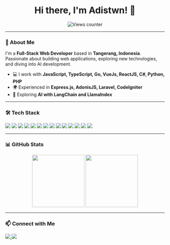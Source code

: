 <h1 align="center">Hi there, I'm Adistwn! 👋</h1>

<p align="center">
  <img src="https://visitor-badge.glitch.me/badge?page_id=adistwn.visitor-badge" alt="Views counter" />
</p>

---

### 🚀 About Me
I'm a **Full-Stack Web Developer** based in **Tangerang, Indonesia**. Passionate about building web applications, exploring new technologies, and diving into AI development.

- 💻 I work with **JavaScript, TypeScript, Go, VueJs, ReactJS, C#, Python, PHP**
- 🌍 Experienced in **Express.js, AdonisJS, Laravel, CodeIgniter**
- 🚀 Exploring **AI with LangChain and LlamaIndex**

---

### 🛠️ Tech Stack
<p align="left">
  <img src="https://img.shields.io/badge/PHP-777BB4?style=for-the-badge&logo=php&logoColor=white" />
  <img src="https://img.shields.io/badge/Laravel-FF2D20?style=for-the-badge&logo=laravel&logoColor=white" />
  <img src="https://img.shields.io/badge/CodeIgniter-EF4223?style=for-the-badge&logo=codeigniter&logoColor=white" />
  <img src="https://img.shields.io/badge/JavaScript-F7DF1E?style=for-the-badge&logo=javascript&logoColor=black" />
  <img src="https://img.shields.io/badge/TypeScript-3178C6?style=for-the-badge&logo=typescript&logoColor=white" />
  <img src="https://img.shields.io/badge/Node.js-339933?style=for-the-badge&logo=node.js&logoColor=white" />
  <img src="https://img.shields.io/badge/Express.js-000000?style=for-the-badge&logo=express&logoColor=white" />
  <img src="https://img.shields.io/badge/AdonisJS-220052?style=for-the-badge&logo=adonisjs&logoColor=white" />
  <img src="https://img.shields.io/badge/React.js-61DAFB?style=for-the-badge&logo=react&logoColor=black" />
  <img src="https://img.shields.io/badge/Vue.js-4FC08D?style=for-the-badge&logo=vue.js&logoColor=white" />
  <img src="https://img.shields.io/badge/Go-00ADD8?style=for-the-badge&logo=go&logoColor=white" />
  <img src="https://img.shields.io/badge/C%23-239120?style=for-the-badge&logo=c-sharp&logoColor=white" />
  <img src="https://img.shields.io/badge/Flutter-02569B?style=for-the-badge&logo=flutter&logoColor=white" />
  <img src="https://img.shields.io/badge/LangChain-FF9800?style=for-the-badge&logo=langchain&logoColor=white" />
</p>

---

### 📊 GitHub Stats
<p align="center">
  <img src="https://github-readme-stats.vercel.app/api?username=adistwn&show_icons=true&theme=radical" height="165">
  <img src="https://github-readme-stats.vercel.app/api/top-langs/?username=adistwn&layout=compact&theme=radical" height="165">
</p>

---

### 📫 Connect with Me
<p align="left">
  <a href="https://linkedin.com/in/adistwn" target="_blank">
    <img src="https://img.shields.io/badge/LinkedIn-0A66C2?style=for-the-badge&logo=linkedin&logoColor=white" />
  </a>
  <a href="https://github.com/adistwn" target="_blank">
    <img src="https://img.shields.io/badge/GitHub-181717?style=for-the-badge&logo=github&logoColor=white" />
  </a>
</p>
